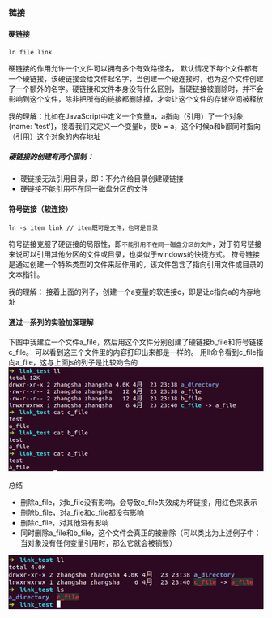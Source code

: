 ### 链接

#### 硬链接
```
ln file link
```
硬链接的作用允许一个文件可以拥有多个有效路径名，
默认情况下每个文件都有一个硬链接，该硬链接会给文件起名字，当创建一个硬连接时，也为这个文件创建了一个额外的名字。硬链接和文件本身没有什么区别，当硬链接被删除时，并不会影响到这个文件，除非把所有的链接都删除掉，才会让这个文件的存储空间被释放

我的理解：比如在JavaScript中定义一个变量a，a指向（引用）了一个对象{name: 'test'}，接着我们又定义一个变量b，使b = a，这个时候a和b都同时指向（引用）这个对象的内存地址

##### 硬链接的创建有两个限制：
- 硬链接无法引用目录，即：不允许给目录创建硬链接
- 硬链接不能引用不在同一磁盘分区的文件

#### 符号链接（软连接）
```
ln -s item link // item既可是文件，也可是目录
```
符号链接克服了硬链接的局限性，即`不能引用不在同一磁盘分区的文件`，对于符号链接来说可以引用其他分区的文件或目录，也类似于windows的快捷方式。
符号链接是通过创建一个特殊类型的文件来起作用的，该文件包含了指向引用文件或目录的文本指针。

我的理解： 接着上面的列子，创建一个a变量的软连接c，即是让c指向a的内存地址

#### 通过一系列的实验加深理解

下图中我建立一个文件a_file，然后用这个文件分别创建了硬链接b_file和符号链接c_file。
可以看到这三个文件里的内容打印出来都是一样的。
用ll命令看到c_file指向a_file，这与上面js的列子是比较吻合的
![查看文件](assets/img1.png)

总结 
- 删除a_file，对b_file没有影响，会导致c_file失效成为坏链接，用红色来表示
- 删除b_file，对a_file和c_file都没有影响
- 删除c_file，对其他没有影响
- 同时删除a_file和b_file，这个文件会真正的被删除（可以类比为上述例子中：当对象没有任何变量引用时，那么它就会被销毁）

![删除a文件的影响](assets/img2.png)







